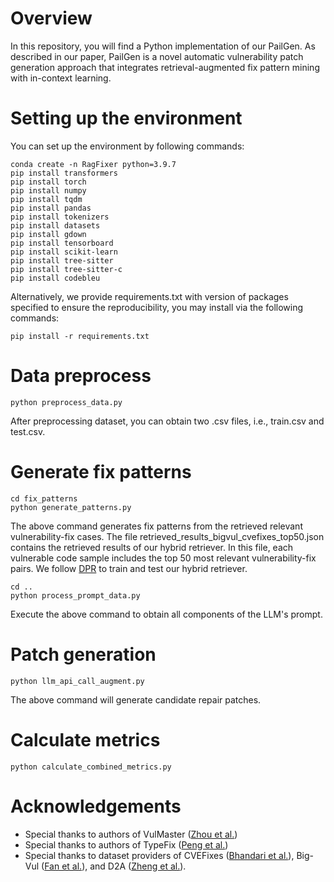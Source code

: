 # Overview 
In this repository, you will find a Python implementation of our PailGen. As described in our paper, PailGen is a novel automatic vulnerability patch generation approach that integrates retrieval-augmented fix pattern mining with in-context learning.
# Setting up the environment
You can set up the environment by following commands:
```
conda create -n RagFixer python=3.9.7
pip install transformers
pip install torch
pip install numpy
pip install tqdm
pip install pandas
pip install tokenizers
pip install datasets
pip install gdown
pip install tensorboard
pip install scikit-learn
pip install tree-sitter
pip install tree-sitter-c
pip install codebleu 
```
Alternatively, we provide requirements.txt with version of packages specified to ensure the reproducibility, you may install via the following commands:
```
pip install -r requirements.txt
```
# Data preprocess
```
python preprocess_data.py
```
After preprocessing dataset, you can obtain two .csv files, i.e., train.csv and test.csv.
# Generate fix patterns
```
cd fix_patterns
python generate_patterns.py
```
The above command generates fix patterns from the retrieved relevant vulnerability-fix cases. The file retrieved_results_bigvul_cvefixes_top50.json contains the retrieved results of our hybrid retriever. In this file, each vulnerable code sample includes the top 50 most relevant vulnerability-fix pairs. We follow [DPR](https://github.com/facebookresearch/DPR) to train and test our hybrid retriever.  
```
cd ..
python process_prompt_data.py
```
Execute the above command to obtain all components of the LLM's prompt.
# Patch generation
```
python llm_api_call_augment.py
```
The above command will generate candidate repair patches.
# Calculate metrics
```
python calculate_combined_metrics.py
```
# Acknowledgements
- Special thanks to authors of VulMaster ([Zhou et al.](https://dl.acm.org/doi/abs/10.1145/3597503.3639222))
- Special thanks to authors of TypeFix ([Peng et al.](https://arxiv.org/pdf/2306.01394))
- Special thanks to dataset providers of CVEFixes ([Bhandari et al.](https://dl.acm.org/doi/pdf/10.1145/3475960.3475985)), Big-Vul ([Fan et al.](https://dl.acm.org/doi/10.1145/3379597.3387501)), and D2A ([Zheng et al.](https://arxiv.org/pdf/2102.07995)).
